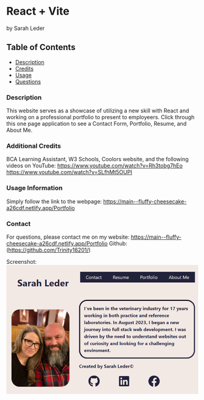 # React + Vite
by Sarah Leder

## Table of Contents
* [Description](#description)
* [Credits](#additional-credits)
* [Usage](#usage-information)
* [Questions](#contact)

### Description
This website serves as a showcase of utilizing a new skill with React and working on a professional portfolio to present to employeers. Click through this one page application to see a Contact Form, Portfolio, Resume, and About Me.
 
### Additional Credits
BCA Learning Assistant, W3 Schools, Coolors website, and the following videos on YouTube:
https://www.youtube.com/watch?v=Rh3tobg7hEo
https://www.youtube.com/watch?v=SLfhMt5OUPI

### Usage Information
Simply follow the link to the webpage: https://main--fluffy-cheesecake-a26cdf.netlify.app/Portfolio

### Contact
For questions, please contact me on my website: https://main--fluffy-cheesecake-a26cdf.netlify.app/Portfolio
Github: (https://github.com/Trinity16201/)

Screenshot:
![Alt text](image.png)
